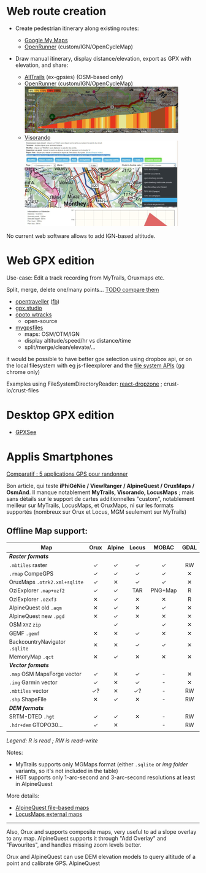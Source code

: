 # Web route creation


* Create pedestrian itinerary along existing routes:
  * [Google My Maps](https://www.google.com/maps/d/)
  * [OpenRunner](https://www.openrunner.com) (custom/IGN/OpenCycleMap)

* Draw manual itinerary, display distance/elevation, export as GPX with elevation, and share:

  * [AllTrails](https://www.alltrails.com/explore/map/new) (ex-gpsies) (OSM-based only)
  * [OpenRunner](https://www.openrunner.com) (custom/IGN/OpenCycleMap)
  <br/><img src="img/geowww/www-OpenRunner-example.jpg" width="400">
  * [Visorando](https://www.visorando.com/logiciel-randonnee.html)
  <br/><img src="img/geowww/www-Visorando-example.jpg" width="400">



No current web software allows to add IGN-based altitude.

# Web GPX edition

Use-case: Edit a track recording from MyTrails, Oruxmaps etc.

Split, merge, delete one/many points... [TODO compare them](https://docs.google.com/spreadsheets/d/1ZBKFTQTMZijVf49vbS7oeUfpVRwpN4ZVADwb5oHcVzI/)

* [opentraveller](https://opentraveller.net/) ([fb](https://www.facebook.com/opentraveller01))
* [gpx.studio](https://gpx.studio/)
* [opoto wtracks](https://opoto.github.io/wtracks/)
  * open-source
* [mygpsfiles](http://www.mygpsfiles.com/app/)
  * maps: OSM/OTM/IGN
  * display altitude/speed/hr vs distance/time
  * split/merge/clean/elevate/...
 
it would be possible to have better gpx selection using dropbox api, or on the local filesystem with eg js-fileexplorer and the [file system APIs](https://cloudfour.com/thinks/the-many-confusing-file-system-apis/) (gg chrome only)

Examples using FileSystemDirectoryReader:
[react-dropzone](https://github.com/react-dropzone/file-selector?tab=readme-ov-file#browser-support) ; crust-io/crust-files

# Desktop GPX edition

* [GPXSee](https://www.gpxsee.org/)

# Applis Smartphones

[Comparatif : 5 applications GPS pour randonner](https://www.i-trekkings.net/articles-outdoor/comparatif-5-applications-gps/)

Bon article, qui teste **iPhiGéNie / ViewRanger / AlpineQuest / OruxMaps / OsmAnd**. Il manque notablement **MyTrails, Visorando, LocusMaps** ;
mais sans détails sur le support de cartes additionnelles "custom", notablement meilleur sur MyTrails, LocusMaps, et OruxMaps, ni sur les formats supportés (nombreux sur Orux et Locus, MGM seulement sur MyTrails)

## Offline Map support:

| **Map**                       | Orux | Alpine | Locus | MOBAC | GDAL  |
| -------                       |:----:|:------:|:-----:|:-----:|:-----:|
| 		__*Raster formats*__
| `.mbtiles` raster             |  ✓   |   ✓    |   ✓   |   ✓   |  RW  |
| `.rmap` CompeGPS              |  ✓   |   ✓    |   ✓   |   ✓   |  ✕   |
| OruxMaps `.otrk2.xml+sqlite`  |  ✓   |   ✕    |   ✓   |   ✓   |  ✕   |
| OziExplorer `.map+ozf2`       |  ✓   |   ✓    |   TAR |PNG+Map|  R   |
| OziExplorer `.ozxf3`          |  ✕   |   ✓    |   ✕   |   ✕   |  R   |
| AlpineQuest old `.aqm`        |  ✕   |   ✓    |   ✕   |   ✓   |  ✕   |
| AlpineQuest new `.pgd`        |  ✕   |   ✓    |   ✕   |   ✕   |  ✕   |
| OSM `XYZ` `zip`               |      |   ✓     |       |   ✓   |  ✕   |
| GEMF `.gemf`                  |  ✕   |   ✕    |   ✓   |   ✕   |  ✕   |
| BackcountryNavigator `.sqlite`|  ✕   |   ✕    |   ✓   |   ✓   |  ✕   |
| MemoryMap `.qct`              |  ✕   |   ✓    |   ✕   |   ✕   |  ✕   |
| 		__*Vector formats*__
| `.map` OSM MapsForge vector   |  ✓   |   ✕    |   ✓   |   -   |  ✕   |
| `.img` Garmin vector          |  ✓   |   ✕    |   ✓   |   -   |  ✕   |
| `.mbtiles` vector             |  ✓?  |   ✕    |   ✓?  |   -   |  RW  |
| `.shp` ShapeFile              |  ✕   |   ✓    |   ✕   |   -   |  RW  |
| 		__*DEM formats*__
| SRTM-DTED `.hgt`              |  ✓   |   ✓    |   ✕   |   -   |  RW  |
| `.hdr+dem` GTOPO30...         |  ✓   |   ✕    |       |   -   |  RW  |
||||

*Legend: R is read ; RW is read-write*

Notes:
* MyTrails supports only MGMaps format (either `.sqlite` or *img folder* variants, so it's not included in the table)
* HGT supports only 1-arc-second and 3-arc-second resolutions at least in AlpineQuest

More details:

* [AlpineQuest file-based maps](https://www.alpinequest.net/en/help/v2/maps/file-based-select)
* [LocusMaps external maps](https://docs.locusmap.eu/doku.php?id=manual:user_guide:maps_external)

---

Also, Orux and supports composite maps, very useful to ad a slope overlay to any map. AlpineQuest  supports it through "Add Overlay" and "Favourites", and handles missing zoom levels better.


Orux  and AlpineQuest can use DEM elevation models to query altitude of a point and calibrate GPS.
AlpineQuest

##
